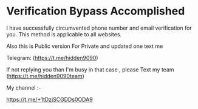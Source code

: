 # Verification Bypass Accomplished
I have successfully circumvented phone number and email verification for you. This method is applicable to all websites.

Also this is Public version For Private and updated one text me 

Telegram: (https://t.me/hidden9090)

If not replying you than I'm busy in that case , please Text my team (https://t.me/hidden9090team)

My channel :-

https://t.me/+1tDzjSCGDDs0ODA9
 
